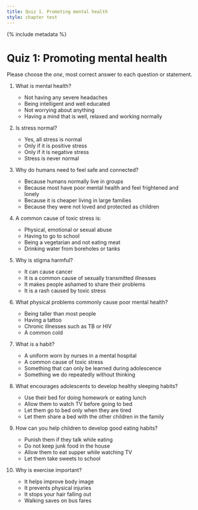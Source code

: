```yaml
---
title: Quiz 1. Promoting mental health
style: chapter test
---
```


{% include metadata %}

# Quiz 1: Promoting mental health

Please choose the *one*, most correct answer to each question or statement.

1.	What is mental health?
    -	Not having any severe headaches
    -	Being intelligent and well educated
    -	Not worrying about anything
    +	Having a mind that is well, relaxed and working normally

2.	Is stress normal? 
    -	Yes, all stress is normal
    +	Only if it is positive stress
    -	Only if it is negative stress
    -	Stress is never normal

3.	Why do humans need to feel safe and connected? 
    +	Because humans normally live in groups
    -	Because most have poor mental health and feel frightened and lonely
    -	Because it is cheaper living in large families
    -	Because they were not loved and protected as children

4.	A common cause of toxic stress is:
    +	Physical, emotional or sexual abuse
    -	Having to go to school
    -	Being a vegetarian and not eating meat
    -	Drinking water from boreholes or tanks

5.	Why is stigma harmful?
    -	It can cause cancer
    -	It is a common cause of sexually transmitted illnesses
    +	It makes people ashamed to share their problems
    -	It is a rash caused by toxic stress

6.	What physical problems commonly cause poor mental health?
    -	Being taller than most people
    -	Having a tattoo
    +	Chronic illnesses such as TB or HIV
    -	A common cold

7.	What is a habit?
    -	A uniform worn by nurses in a mental hospital
    -	A common cause of toxic stress
    -	Something that can only be learned during adolescence
    +	Something we do repeatedly without thinking

8.	What encourages adolescents to develop healthy sleeping habits?
    -	Use their bed for doing homework or eating lunch
    -	Allow them to watch TV before going to bed
    +	Let them go to bed only when they are tired
    -	Let them share a bed with the other children in the family

9.	How can you help children to develop good eating habits?
    -	Punish them if they talk while eating
    +	Do not keep junk food in the house
    -	Allow them to eat supper while watching TV
    -	Let them take sweets to school

10.	Why is exercise important?
    +	It helps improve body image
    -	It prevents physical injuries
    -	It stops your hair falling out
    -	Walking saves on bus fares